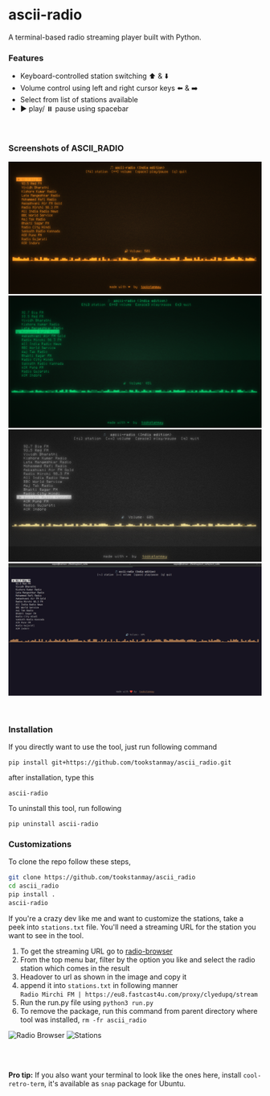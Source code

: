 # ascii-radio

A terminal-based radio streaming player built with Python.

### Features
- Keyboard-controlled station switching ⬆️ & ⬇️
- Volume control using left and right cursor keys ⬅️ & ➡️
- Select from list of stations available
- ▶️ play/ ⏸️ pause using spacebar

<br>

### Screenshots of ASCII_RADIO

![Amber](assets/amber.png)
![Sonar](assets/sonar.png)
![Vintage](assets/vintage.png)
![Base](assets/base.png)

<br>

### Installation
If you directly want to use the tool, just run following command
```
pip install git+https://github.com/tookstanmay/ascii_radio.git
```
after installation, type this
```
ascii-radio
```

To uninstall this tool, run following
```
pip uninstall ascii-radio
```

### Customizations

To clone the repo follow these steps,
```bash
git clone https://github.com/tookstanmay/ascii_radio
cd ascii_radio
pip install .
ascii-radio
```

If you're a crazy dev like me and want to customize the stations, take a peek into ```stations.txt``` file. You'll need a streaming URL for the station you want to see in the tool.
1. To get the streaming URL go to [radio-browser](https://www.radio-browser.info/)
2. From the top menu bar, filter by the option you like and select the radio station which comes in the result
3. Headover to url as shown in the image and copy it
4. append it into ```stations.txt``` in following manner<br>
   ```Radio Mirchi FM | https://eu8.fastcast4u.com/proxy/clyedupq/stream```
5. Run the run.py file using ```python3 run.py```
6. To remove the package, run this command from parent directory where tool was installed, ```rm -fr ascii_radio```

![Radio Browser](assets/radio-browser.png)
![Stations](assets/stations.png)

<br>
<br>

**Pro tip:** If you also want your terminal to look like the ones here, install ```cool-retro-term```, it's available as ```snap``` package for Ubuntu.   
